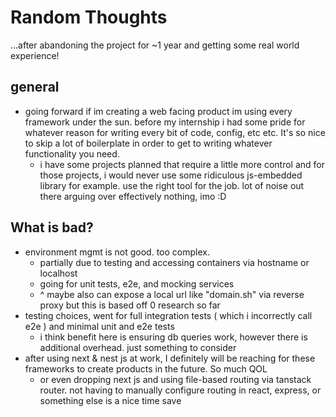# Random Thoughts

...after abandoning the project for ~1 year and getting some real world experience!


## general

- going forward if im creating a web facing product im using every framework under the sun. before my internship i had some pride for whatever reason for writing every bit of code, config, etc etc. It's so nice to skip a lot of boilerplate in order to get to writing whatever functionality you need. 
    - i have some projects planned that require a little more control and for those projects, i would never use some ridiculous js-embedded library for example. use the right tool for the job. lot of noise out there arguing over effectively nothing, imo :D

## What is bad?

- environment mgmt is not good. too complex.
    - partially due to testing and accessing containers via hostname or localhost
    - going for unit tests, e2e, and mocking services
    - ^ maybe also can expose a local url like "domain.sh" via reverse proxy but this is based off 0 research so far
- testing choices, went for full integration tests ( which i incorrectly call e2e ) and minimal unit and e2e tests
    - i think benefit here is ensuring db queries work, however there is additional overhead. just something to consider
- after using next & nest js at work, I definitely will be reaching for these frameworks to create products in the future. So much QOL
    - or even dropping next js and using file-based routing via tanstack router.
      not having to manually configure routing in react, express, or something else is a nice time save

